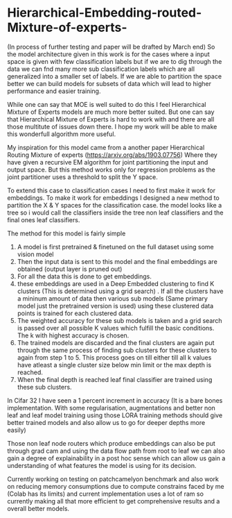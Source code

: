 # Hierarchical-Embedding-routed-Mixture-of-experts-
(In process of further testing and paper will be drafted by March end)
So the model architecture given in this work is for the cases where a input space is given with few classification labels but if we are to dig through the data we can fnd many more sub classification labels which are all generalized into a smaller set of labels. If we are able to partition the space better we can build models for subsets of data which will lead to higher performance and easier training.

While one can say that MOE is well suited to do this I feel Hierarchical Mixture of Experts models are much more better suited. But one can say that Hierarchical Mixture of Experts is hard to work with and there are all those multitute of issues down there. I hope my work will be able to make this wonderfull algorithm more useful.

My inspiration for this model came from a another paper Hierarchical Routing Mixture of experts (https://arxiv.org/abs/1903.07756) Where they have given a recursive EM algorithm for joint partitioning the input and output space. But this method works only for regression problems as the joint partitioner uses a threshold to split the Y space. 

To extend this case to classification cases I need to first make it work for embeddings. To make it work for embeddings I designed a new method to partition the X & Y spaces for the classification case. the model looks like a tree so i would call the classifiers inside the tree non leaf classifiers and the final ones leaf classifiers.

The method for this model is fairly simple
1. A model is first pretrained & finetuned on the full dataset using some vision model
2. Then the input data is sent to this model and the final embeddings are obtained (output layer is pruned out)
3. For all the data this is done to get embeddings.
4. these embeddings are used in a Deep Embedded clustering to find K clusters (This is determined using a grid search) . If all the clusters have a mininum amount of data then various sub models (Same primary model just the pretrained version is used) using these clustered data points is trained for each clustered data.
5. The weighted accuracy for these sub models is taken and a grid search is passed over all possible K values which fulfill the basic conditions. The k with highest accuracy is chosen.
6. The trained models are discarded and the final clusters are again put through the same process of finding sub clusters for these clusters to again from step 1 to 5. This process goes on till either till all k values have atleast a single cluster size below min limit or the max depth is reached.
7. When the final depth is reached leaf final classifier are trained using these sub clusters.

In Cifar 32 I have seen a 1 percent increment in accuracy (It is a bare bones implementation. With some regularisation, augmentations and better non leaf and leaf model training using those LORA training methods should give better trained models and also allow us to go for deeper depths more easily)

Those non leaf node routers which produce embeddings can also be put through grad cam and using the data flow path from root to leaf we can also gain a degree of explainability in a post hoc sense which can allow us gain a understanding of what features the model is using for its decision. 

Currently working on testing on patchcamelyon benchmark and also work on reducing memory consumptions due to compute constrains faced by me (Colab has its limits) and current implementation uses a lot of ram so currently making all that more efficient to get comprehensive results and a overall better models.

